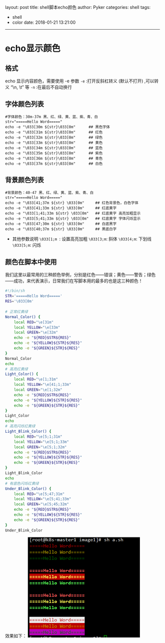 layout: post
title: shell脚本echo颜色
author: Pyker
categories: shell
tags:
  - shell
  - color
date: 2018-01-21 13:21:00
---

# echo显示颜色
## 格式
echo 显示内容颜色，需要使用 -e 参数
`-e` :打开反斜杠转义 (默认不打开) ,可以转义 “\n, \t” 等
`-n` :在最后不自动换行

## 字体颜色列表
```
#字体颜色：30m-37m 黑、红、绿、黄、蓝、紫、青、白
str="=====Hello Word====="
echo -e "\033[30m ${str}\033[0m"      ## 黑色字体
echo -e "\033[31m ${str}\033[0m"      ## 红色
echo -e "\033[32m ${str}\033[0m"      ## 绿色
echo -e "\033[33m ${str}\033[0m"      ## 黄色
echo -e "\033[34m ${str}\033[0m"      ## 蓝色
echo -e "\033[35m ${str}\033[0m"      ## 紫色
echo -e "\033[36m ${str}\033[0m"      ## 青色
echo -e "\033[37m ${str}\033[0m"      ## 白色
```

## 背景颜色列表
```
#背景颜色：40-47 黑、红、绿、黄、蓝、紫、青、白
str="=====Hello Word====="
echo -e "\033[41;37m ${str} \033[0m"     ## 红色背景色，白色字体
echo -e "\033[41;33m ${str} \033[0m"     ## 红底黄字
echo -e "\033[1;41;33m ${str} \033[0m"   ## 红底黄字 高亮加粗显示
echo -e "\033[5;41;33m ${str} \033[0m"   ## 红底黄字 字体闪烁显示
echo -e "\033[47;30m ${str} \033[0m"     ## 白底黑字
echo -e "\033[40;37m ${str} \033[0m"     ## 黑底白字
```
* 其他参数说明
`\033[1;m `: 设置高亮加粗
`\033[3;m`:  斜体 
`\033[4;m`:  下划线 
`\033[5;m`:  闪烁

## 颜色在脚本中使用
我们这里以最常用的三种颜色举例，分别是红色——错误；黄色——警告；绿色——成功，来代表演示，日常我们在写脚本用的最多的也是这三种颜色！
```bash
#!/bin/sh
STR='=====Hello Word====='
RES='\033[0m'

# 正常红黄绿
Normal_Color() {
	local RED="\e[31m"
	local YELLOW="\e[33m"
	local GREEN="\e[32m"
	echo -e "${RED}$STR${RES}"
	echo -e "${YELLOW}${STR}${RES}"
	echo -e "${GREEN}${STR}${RES}"
}
Normal_Color
echo 
# 高亮红黄绿
Light_Color() {
	local RED="\e[1;31m"
	local YELLOW="\e[41;1;33m"
	local GREEN="\e[1;32m"
	echo -e "${RED}$STR${RES}"
	echo -e "${YELLOW}${STR}${RES}"
	echo -e "${GREEN}${STR}${RES}"
}
Light_Color
echo 
# 高亮闪烁红黄绿
Light_Blink_Color() {
	local RED="\e[5;1;31m"
	local YELLOW="\e[5;1;33m"
	local GREEN="\e[5;1;32m"
	echo -e "${RED}$STR${RES}"
	echo -e "${YELLOW}${STR}${RES}"
	echo -e "${GREEN}${STR}${RES}"
}
Light_Blink_Color
echo 
# 有底色闪烁红黄绿
Under_Blink_Color() {
	local RED="\e[5;47;31m"
	local YELLOW="\e[5;41;33m"
	local GREEN="\e[5;45;32m"
	echo -e "${RED}$STR${RES}"
	echo -e "${YELLOW}${STR}${RES}"
	echo -e "${GREEN}${STR}${RES}"
}
Under_Blink_Color
```
效果如下：
![](/images/pic/echo.gif)